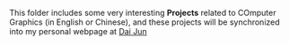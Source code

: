 This folder includes some very interesting **Projects** related to COmputer Graphics (in English or Chinese), and these projects will be synchronized into my personal webpage at [Dai Jun](https://daijun10086.github.io/project)